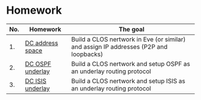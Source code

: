 # Homework

| No. | Homework                               | The goal                                                                              |
|-----|--------------------------------------  | ------------------------------------------------------------------------------------- |
| 1.  | [DC address space](01__dc_addr_space)  | Build a CLOS nertwork in Eve (or similar) and assign IP addresses (P2P and loopbacks) |
| 2.  | [DC OSPF underlay](02__underlay_ospf)  | Build a CLOS nertwork and setup OSPF as an underlay routing protocol                  | 
| 3.  | [DC ISIS underlay](03__underlay_isis)  | Build a CLOS nertwork and setup ISIS as an underlay routing protocol                  |



